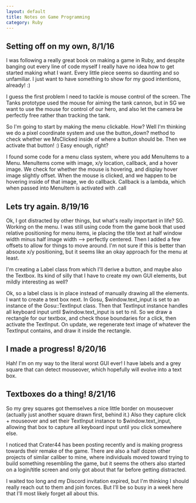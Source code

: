 ```yaml
---
layout: default
title: Notes on Game Programming
category: Ruby
---
```


Setting off on my own, 8/1/16
-----------------------
I was following a really great book on making a game in Ruby, and despite banging out every line of code myself I really have no idea how to get started making what I want. Every little piece seems so daunting and so unfamiliar. I just want to have something to show for my good intentions, already! :)

I guess the first problem I need to tackle is mouse control of the screen. The Tanks prototype used the mouse for aiming the tank cannon, but in SG we want to use the mouse for control of our hero, and also let the camera be perfectly free rather than tracking the tank.

So I'm going to start by making the menu clickable. How? Well I'm thinking we do a pixel coordinate system and use the button_down? method to check whether we MsClicked inside of where a button should be. Then we activate that button! :) Easy enough, right?

I found some code for a menu class system, where you add MenuItems to a Menu.
MenuItems come with image, x/y location, callback, and a hover image.
We check for whether the mouse is hovering, and display hover image slightly offset. When the mouse is clicked, and we happen to be hovering inside of that image, we do callback. Callback is a lambda, which when passed into MenuItem is activated with .call

Lets try again. 8/19/16
-------------------------------------
Ok, I got distracted by other things, but what's really important in life?
SG.
Working on the menu. I was still using code from the game book that used relative positioning for menu items, ie placing the title text at half window width minus half image width --> perfectly centered. Then I added a few offsets to allow for things to move around. I'm not sure if this is better than absoute x/y positioning, but it seems like an okay approach for the menu at least.

I'm creating a Label class from which I'll derive a button, and maybe also the Textbox. Its kind of silly that I have to create my own GUI elements, but mildly interesting as well?

Ok, so a label class is in place instead of manually drawing all the elements. I want to create a text box next. In Gosu, $window.text_input is set to an instance of the Gosu::TextInput class. Then that TextInput instance handles all keyboard input until $window.text_input is set to nil.
So we draw a rectangle for our textbox, and check those boundaries for a click, then activate the TextInput. On update, we regenerate text image of whatever the TextInput contains, and draw it inside the rectangle.

I made a progress! 8/20/16
-------------------------------------
Hah! I'm on my way to the literal worst GUI ever! I have labels and a grey square that can detect mouseover, which hopefully will evolve into a text box.

Textboxes do a thing! 8/21/16
------------------------------------
So my grey squares got themselves a nice little border on mouseover (actually just another square drawn first, behind it.) Also they capture click + mouseover and set their TextInput instance to $window.text_input, allowing that box to capture all keyboard input until you click somewhere else.

I noticed that Crater44 has been posting recently and is making progress towards their remake of the game. There are also a half dozen other projects of similar caliber to mine, where individuals moved toward trying to build something resembling the game, but it seems the others also started on a login/title screen and only got about that far before getting distracted.

I waited too long and my Discord invitation expired, but I'm thinking I should really reach out to them and join forces. But I'll be so busy in a week here that I'll most likely forget all about this.
